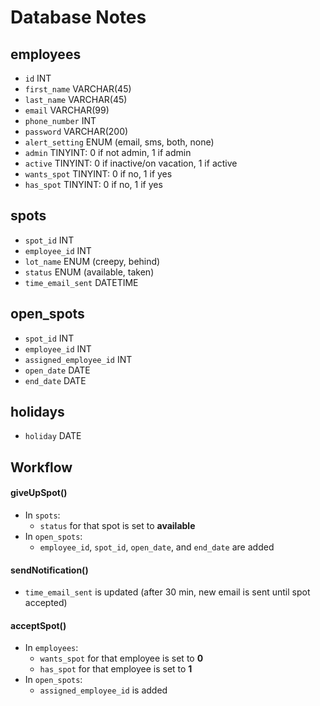 # Database Notes

## employees
- `id`						INT
- `first_name`				VARCHAR(45)
- `last_name`				VARCHAR(45)
- `email`					VARCHAR(99)
- `phone_number`			INT
- `password`				VARCHAR(200)
- `alert_setting`			ENUM (email, sms, both, none)
- `admin`					TINYINT: 0 if not admin, 1 if admin
- `active`					TINYINT: 0 if inactive/on vacation, 1 if active
- `wants_spot`				TINYINT: 0 if no, 1 if yes
- `has_spot`				TINYINT: 0 if no, 1 if yes

## spots
- `spot_id`					INT
- `employee_id`				INT
- `lot_name`				ENUM (creepy, behind)
- `status`					ENUM (available, taken)
- `time_email_sent`			DATETIME

## open_spots
- `spot_id`					INT
- `employee_id`				INT
- `assigned_employee_id`	INT
- `open_date`				DATE
- `end_date`				DATE

## holidays
- `holiday`					DATE

## Workflow

#### giveUpSpot()
- In `spots`:
	- `status` for that spot is set to **available**
- In `open_spots`:
	- `employee_id`, `spot_id`, `open_date`, and `end_date` are added
	
#### sendNotification()
- `time_email_sent` is updated (after 30 min, new email is sent until spot accepted)

#### acceptSpot()
- In `employees`:
	- `wants_spot` for that employee is set to **0**
	- `has_spot` for that employee is set to **1**
- In `open_spots`:
	- `assigned_employee_id` is added





